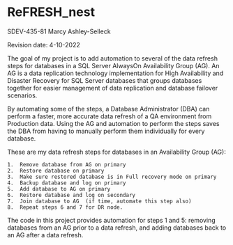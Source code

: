 # ReFRESH_nest
SDEV-435-81  Marcy Ashley-Selleck

Revision date:	4-10-2022

The goal of my project is to add automation to several of the data refresh steps for databases in a SQL Server AlwaysOn Availability Group (AG). An AG is a data replication technology implementation for High Availability and Disaster Recovery for SQL Server databases that groups databases together for easier management of data replication and database failover scenarios.  

By automating some of the steps, a Database Administrator (DBA) can perform a faster, more accurate data refresh of a QA environment from Production data.  Using the AG and automation to perform the steps saves the DBA from having to manually perform them individually for every database.

These are my data refresh steps for databases in an Availability Group (AG):

	1.  Remove database from AG on primary 
	2.  Restore database on primary
	3.  Make sure restored database is in Full recovery mode on primary
	4.  Backup database and log on primary
	5.  Add database to AG on primary
	6.  Restore database and log on secondary
	7.  Join database to AG  (if time, automate this step also)
	8.  Repeat steps 6 and 7 for DR node.
	
The code in this project provides automation for steps 1 and 5: removing databases from an AG prior to a data refresh, and adding databases back to an AG after a data refresh.
